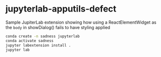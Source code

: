 # jupyterlab-apputils-defect
Sample JupiterLab extension showing how using a ReactElementWidget as the `body` in showDialog() fails to have styling applied

```bash
conda create -n sadness jupyterlab
conda activate sadness
jupyter labextension install .
jupyter lab
```
